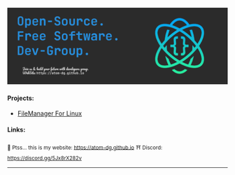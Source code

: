 ![banner](https://github.com/atom-dg/.github/blob/main/banner-ATOM.png) 

#### Projects:
 * [FileManager For Linux](https://github.com/atom-dg/FileManager)
    
#### Links:
<sub>🤫 Ptss... this is my website: https://atom-dg.github.io</sub>
<sub>⛩️ Discord: https://discord.gg/5Jx8rX282v</sub>

---
